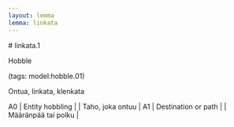 ```yaml
---
layout: lemma
lemma: linkata
---
```


<div class="sense">
# <span class="sensename">linkata.1</span>

<span class="description">Hobble</span>

(tags: model:hobble.01)

<span class="description">Ontua, linkata, klenkata</span>



A0 | Entity hobbling |  | Taho, joka ontuu | 
A1 | Destination or path |   | Määränpää tai polku |  

</div>

